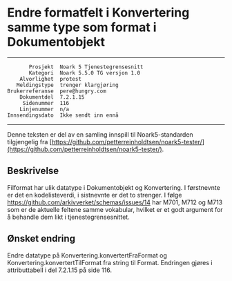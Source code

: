 Endre formatfelt i Konvertering  samme type som format i Dokumentobjekt
=======================================================================

 ------------------  ---------------------------------
           Prosjekt  Noark 5 Tjenestegrensesnitt
           Kategori  Noark 5.5.0 TG versjon 1.0
        Alvorlighet  protest
       Meldingstype  trenger klargjøring
    Brukerreferanse  pere@hungry.com
        Dokumentdel  7.2.1.15
         Sidenummer  116
        Linjenummer  n/a
    Innsendingsdato  Ikke sendt inn ennå
 ------------------  ---------------------------------

Denne teksten er del av en samling innspill til Noark5-standarden
tilgjengelig fra [https://github.com/petterreinholdtsen/noark5-tester/](https://github.com/petterreinholdtsen/noark5-tester/).

Beskrivelse
-----------

Filformat har ulik datatype i Dokumentobjekt og Konvertering.  I
førstnevnte er det en kodelisteverdi, i sistnevnte er det to strenger.
I følge https://github.com/arkivverket/schemas/issues/14 har M701,
M712 og M713 som er de aktuelle feltene samme vokabular, hvilket er et
godt argument for å behandle dem likt i tjenestegrensesnittet.

Ønsket endring
--------------

Endre datatype på Konvertering.konvertertFraFormat og
Konvertering.konvertertTilFormat fra string til Format.  Endringen
gjøres i attributtabell i del 7.2.1.15 på side 116.
